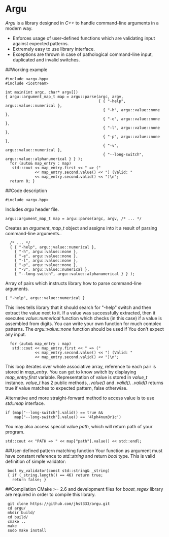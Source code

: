 # Argu
*Argu* is a library designed in *C++* to handle command-line arguments in a modern way.
- Enforces usage of user-defined functions which are validating input against expected patterns.
- Extremely easy to use library interface.
- Exceptions are thrown in case of pathological command-line input, duplicated and invalid switches.

##Working example

    #include <argu.hpp>
    #include <iostream>
    
    int main(int argc, char* argv[])
    { argu::argument_map_t map = argu::parse(argc, argv,
                                             { { "-help", argu::value::numerical },
                                               { "-h", argu::value::none },
                                               { "-e", argu::value::none },
                                               { "-l", argu::value::none },
                                               { "-p", argu::value::none },
                                               { "-v", argu::value::numerical },
                                               { "--long-switch", argu::value::alphanumerical } } );
      for (auto& map_entry : map)
       std::cout << map_entry.first << " => ("
                 << map_entry.second.value() << ") (Valid: "
                 << map_entry.second.valid() << ")\n";
      return 0; }


##Code description

    #include <argu.hpp>
Includes *argu* header file.

    argu::argument_map_t map = argu::parse(argc, argv, /* ... */

Creates an *argument_map_t* object and assigns into it a result of parsing command-line arguments..

      /* ... */
      { { "-help", argu::value::numerical },
        { "-h", argu::value::none },
        { "-e", argu::value::none },
        { "-l", argu::value::none },
        { "-p", argu::value::none },
        { "-v", argu::value::numerical },
        { "--long-switch", argu::value::alphanumerical } } );

Array of pairs which instructs library how to parse command-line arguments.

    { "-help", argu::value::numerical }

This lines tells library that it should search for "-help" switch and then extract the value next to it. If a value was successfully extracted, then it executes *value::numerical* function which checks (in this case) if a value is assembled from digits. You can write your own function for much complex patterns. The *argu::value::none* function should be used if You don't expect any input.

      for (auto& map_entry : map)
       std::cout << map_entry.first << " => ("
                 << map_entry.second.value() << ") (Valid: "
                 << map_entry.second.valid() << ")\n"; 
 This loop iterates over whole associative array, reference to each pair is stored in *map_entry*. You can get to know switch by displaying *map_entry.first* variable. Representation of value is stored in *value_t* instance. *value_t* has 2 public methods, *.value()* and *.valid()*. *.valid()* returns true if value matches to expected pattern, false otherwise.
 
Alternative and more straight-forward method to access value is to use *std::map* interface.

    if (map["--long-switch"].valid() == true &&
        map["--long-switch"].value() == '4lph4num3r1c')

You may also access special value *path*, which will return path of your program.

    std::cout << "PATH => " << map["path"].value() << std::endl;


##User-defined pattern matching function
Your function as argument must have constant reference to *std::string* and return *bool* type. 
This is valid definition of simple validator:

     bool my_validator(const std::string& _string)
     { if (_string.length() == 46) return true;
       return false; }
       

##Compilation
CMake >= 2.6 and development files for *boost_regex* library are required in order to compile this library.

     git clone https://github.com/jhst333/argu.git
     cd argu/
     mkdir build/
     cd build/ 
     cmake ..
     make
     sudo make install

